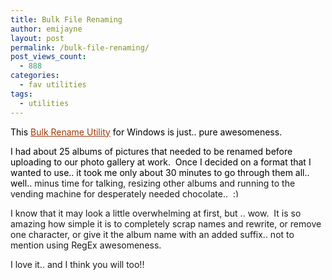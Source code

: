```yaml
---
title: Bulk File Renaming
author: emijayne
layout: post
permalink: /bulk-file-renaming/
post_views_count:
  - 888
categories:
  - fav utilities
tags:
  - utilities
---
```

<span style="color: #000000;">This </span><a style="color: #9d3707;" title="Bulk Rename Utility" href="http://www.bulkrenameutility.co.uk/" target="_blank" rel="nofollow">Bulk Rename Utility</a><span style="color: #000000;"> for Windows is just.. pure awesomeness.</span>

<span style="color: #000000;">I had about 25 albums of pictures that needed to be renamed before uploading to our photo gallery at work.  Once I decided on a format that I wanted to use.. it took me only about 30 minutes to go through them all.. well.. </span>minus time for talking, resizing other albums and running to the vending machine for desperately needed chocolate..  <img src="http://www.emijayne.com/wp/wp-includes/images/smilies/simple-smile.png" alt=":)" class="wp-smiley" style="height: 1em; max-height: 1em;" />

I know that it may look a little overwhelming at first, but .. wow.  It is so amazing how simple it is to completely scrap names and rewrite, or remove one character, or give it the album name with an added suffix.. not to mention using RegEx awesomeness.

I love it.. and I think you will too!!